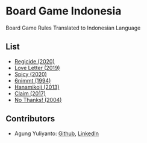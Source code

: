 Board Game Indonesia
=================================
Board Game Rules Translated to Indonesian Language


## List
* [Regicide (2020)](regicide/README.md)
* [Love Letter (2019)](love-letter/README.md)
* [Spicy (2020)](spicy/README.md)
* [6nimmt (1994)](nimmt6/README.md)
* [Hanamikoji (2013)](hanamikoji/README.md)
* [Claim (2017)](claim/README.md)
* [No Thanks! (2004)](no-thanks/README.md)


## Contributors
* Agung Yuliyanto: [Github](https://github.com/agung96tm), [LinkedIn](https://www.linkedin.com/in/agung96tm/)

